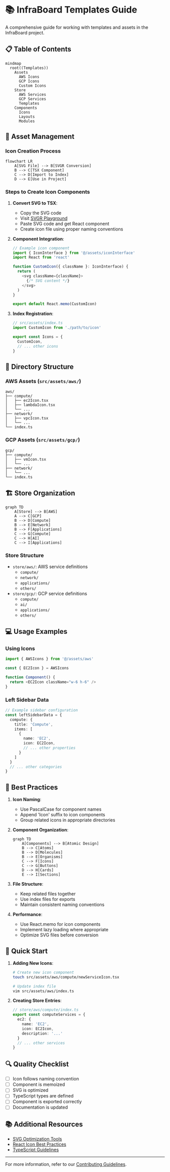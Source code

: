 # 📚 InfraBoard Templates Guide

A comprehensive guide for working with templates and assets in the InfraBoard project.

## 📋 Table of Contents

```mermaid
mindmap
  root((Templates))
    Assets
      AWS Icons
      GCP Icons
      Custom Icons
    Store
      AWS Services
      GCP Services
      Templates
    Components
      Icons
      Layouts
      Modules
```

## 🎨 Asset Management

### Icon Creation Process

```mermaid
flowchart LR
    A[SVG File] --> B[SVGR Conversion]
    B --> C[TSX Component]
    C --> D[Import to Index]
    D --> E[Use in Project]
```

### Steps to Create Icon Components

1. **Convert SVG to TSX**:
   - Copy the SVG code
   - Visit [SVGR Playground](https://react-svgr.com/playground/?dimensions=false&jsxRuntime=automatic)
   - Paste SVG code and get React component
   - Create icon file using proper naming conventions

2. **Component Integration**:
   ```typescript
   // Example icon component
   import { IconInterface } from '@/assets/iconInterface'
   import React from 'react'
   
   function CustomIcon({ className }: IconInterface) {
     return (
       <svg className={className}>
         {/* SVG content */}
       </svg>
     )
   }
   
   export default React.memo(CustomIcon)
   ```

3. **Index Registration**:
   ```typescript
   // src/assets/index.ts
   import CustomIcon from './path/to/icon'
   
   export const Icons = {
     CustomIcon,
     // ... other icons
   }
   ```

## 📁 Directory Structure

### AWS Assets (`src/assets/aws/`)
```
aws/
├── compute/
│   ├── ec2Icon.tsx
│   ├── lambdaIcon.tsx
│   └── ...
├── network/
│   ├── vpcIcon.tsx
│   └── ...
└── index.ts
```

### GCP Assets (`src/assets/gcp/`)
```
gcp/
├── compute/
│   ├── vmIcon.tsx
│   └── ...
├── network/
│   └── ...
└── index.ts
```

## 🏗 Store Organization

```mermaid
graph TD
    A[Store] --> B[AWS]
    A --> C[GCP]
    B --> D[Compute]
    B --> E[Network]
    B --> F[Applications]
    C --> G[Compute]
    C --> H[AI]
    C --> I[Applications]
```

### Store Structure
- `store/aws/`: AWS service definitions
  - `compute/`
  - `network/`
  - `applications/`
  - `others/`
- `store/gcp/`: GCP service definitions
  - `compute/`
  - `ai/`
  - `applications/`
  - `others/`

## 💻 Usage Examples

### Using Icons
```typescript
import { AWSIcons } from '@/assets/aws'

const { EC2Icon } = AWSIcons

function Component() {
  return <EC2Icon className="w-6 h-6" />
}
```

### Left Sidebar Data
```typescript
// Example sidebar configuration
const leftSidebarData = {
  compute: {
    title: 'Compute',
    items: [
      {
        name: 'EC2',
        icon: EC2Icon,
        // ... other properties
      }
    ]
  }
  // ... other categories
}
```

## 🔧 Best Practices

1. **Icon Naming**:
   - Use PascalCase for component names
   - Append 'Icon' suffix to icon components
   - Group related icons in appropriate directories

2. **Component Organization**:
   ```mermaid
   graph TD
       A[Components] --> B[Atomic Design]
       B --> C[Atoms]
       B --> D[Molecules]
       B --> E[Organisms]
       C --> F[Icons]
       C --> G[Buttons]
       D --> H[Cards]
       E --> I[Sections]
   ```

3. **File Structure**:
   - Keep related files together
   - Use index files for exports
   - Maintain consistent naming conventions

4. **Performance**:
   - Use React.memo for icon components
   - Implement lazy loading where appropriate
   - Optimize SVG files before conversion

## 🚀 Quick Start

1. **Adding New Icons**:
   ```bash
   # Create new icon component
   touch src/assets/aws/compute/newServiceIcon.tsx
   
   # Update index file
   vim src/assets/aws/index.ts
   ```

2. **Creating Store Entries**:
   ```typescript
   // store/aws/compute/index.ts
   export const computeServices = {
     ec2: {
       name: 'EC2',
       icon: EC2Icon,
       description: '...'
     }
     // ... other services
   }
   ```

## 🔍 Quality Checklist

- [ ] Icon follows naming convention
- [ ] Component is memoized
- [ ] SVG is optimized
- [ ] TypeScript types are defined
- [ ] Component is exported correctly
- [ ] Documentation is updated

## 📚 Additional Resources

- [SVG Optimization Tools](https://jakearchibald.github.io/svgomg/)
- [React Icon Best Practices](https://react-icons.github.io/react-icons/)
- [TypeScript Guidelines](https://www.typescriptlang.org/docs/handbook/declaration-files/by-example.html)

---

For more information, refer to our [Contributing Guidelines](./CONTRIBUTING.md).